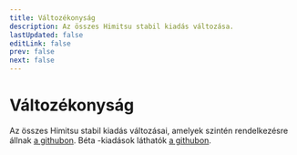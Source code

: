 ```yaml
---
title: Változékonyság
description: Az összes Himitsu stabil kiadás változása.
lastUpdated: false
editLink: false
prev: false
next: false
---
```


# Változékonyság

Az összes Himitsu stabil kiadás változásai, amelyek szintén rendelkezésre állnak [a githubon](https://github.com/RepoDevil/Himitsu/releases). Béta -kiadások láthatók [a githubon](https://github.com/RepoDevil/TsubakiBuilder/releases).

<ChangelogsList />
